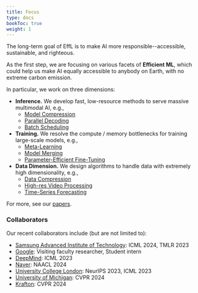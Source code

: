 ```yaml
---
title: Focus
type: docs
bookToc: true
weight: 1
---
```


The long-term goal of EffL is to make AI more responsible--accessible, sustainable, and righteous.

As the first step, we are focusing on various facets of **Efficient ML**, which could help us make AI equally accessible to anybody on Earth, with no extreme carbon emission.

In particular, we work on three dimensions:

- **Inference.** We develop fast, low-resource methods to serve massive multimodal AI, e.g.,
	- [Model Compression](https://developer.apple.com/videos/play/wwdc2023/10047/)
	- [Parallel Decoding](https://pytorch.org/blog/flash-decoding/) 
	- [Batch Scheduling](https://www.anyscale.com/blog/continuous-batching-llm-inference)
- **Training.** We resolve the compute / memory bottlenecks for training large-scale models, e.g.,
	- [Meta-Learning](https://lilianweng.github.io/posts/2018-11-30-meta-learning/)
	- [Model Merging](https://gretel.ai/blog/what-is-model-soup)
	- [Parameter-Efficient Fine-Tuning](https://huggingface.co/blog/peft)
- **Data Dimension.** We design algorithms to handle data with extremely high dimensionality, e.g.,
	- [Data Compression](https://hific.github.io)
	- [High-res Video Processing](https://subin-kim-cv.github.io/NVP/)
	- [Time-Series Forecasting](https://github.com/ngruver/llmtime)

For more, see our [papers](/docs/research/papers).


### **Collaborators**
Our recent collaborators include (but are not limited to):
- [Samsung Advanced Institute of Technology](https://www.sait.samsung.co.kr/): ICML 2024, TMLR 2023
- [Google](https://research.google/): Visiting faculty researcher, Student intern
- [DeepMind](https://deepmind.google/): ICML 2023
- [Naver](https://navercorp.com/): NAACL 2024
- [University College London](https://www.ucl.ac.uk/): NeurIPS 2023, ICML 2023
- [University of Michigan](https://umich.edu/): CVPR 2024
- [Krafton](https://www.krafton.com/): CVPR 2024
